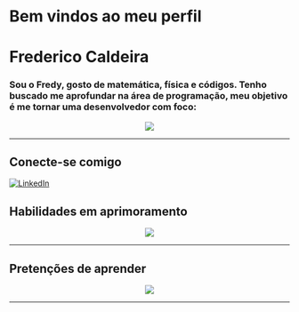 # Bem vindos ao meu perfil

# Frederico Caldeira

### Sou o Fredy, gosto de matemática, física e códigos. Tenho buscado me aprofundar na área de programação, meu objetivo é me tornar uma desenvolvedor com foco:

<p align="center">
  <a href="https://skillicons.dev">
    <img src="https://skillicons.dev/icons?i=javascript,css,html" />
  </a>
</p>
<hr>

## Conecte-se comigo

[![LinkedIn](https://img.shields.io/badge/LinkedIn-000?style=for-the-badge&logo=linkedin&logoColor=0E76A8)](www.linkedin.com/in/frederico-caldeira-350ab1271)

## **Habilidades em aprimoramento**

<p align="center">
  <a href="https://skillicons.dev">
    <img src="https://skillicons.dev/icons?i=linux,javascript,css,html,github,wordpress" />
  </a>
</p>
<hr>

## **Pretenções de aprender**

<p align="center">
  <a href="https://skillicons.dev">
    <img src="https://skillicons.dev/icons?i=py,react,nodejs" />
  </a>
</p>
<hr>
